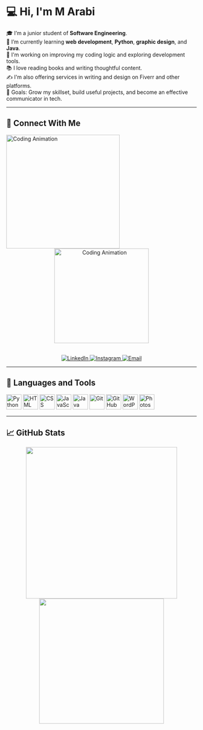 # 💻 Hi, I'm M Arabi

🎓 I’m a junior student of **Software Engineering**.  
🌱 I’m currently learning **web development**, **Python**, **graphic design**, and **Java**.  
🚀 I'm working on improving my coding logic and exploring development tools.  
📚 I love reading books and writing thoughtful content.  
✍️ I'm also offering services in writing and design on Fiverr and other platforms.  
🎯 Goals: Grow my skillset, build useful projects, and become an effective communicator in tech.

---

## 🔗 Connect With Me  
<img src="1749159060487.gif" width="300px" alt="Coding Animation"/>

<div align="center">
  <img src="https://private-cdn.lottie.host/e888544f-ad90-4473-b22c-db41283cf217/variation/jGvvo5o18u.gif?versionId=Lk9bZQSVe.vIp4cix5Kfa2VwmqSYruKX" width="250px" alt="Coding Animation"/>
</div>

<br/>



<p align="center">
  <a href="https://www.linkedin.com/in/mohammad-arabi-b62493238/">
    <img src="https://img.shields.io/badge/LinkedIn-0077B5?style=for-the-badge&logo=linkedin&logoColor=white" alt="LinkedIn"/>
  </a>
  <a href="https://www.instagram.com/_i.arabi?igsh=MThqY3R3YWcyZHNyOA==">
    <img src="https://img.shields.io/badge/Instagram-E4405F?style=for-the-badge&logo=instagram&logoColor=white" alt="Instagram"/>
  </a>
  <a href="mailto:youremail@example.com">
    <img src="https://img.shields.io/badge/Email-D14836?style=for-the-badge&logo=gmail&logoColor=white" alt="Email"/>
  </a>
</p>

---

## 🧰 Languages and Tools

<p align="left">
  <img src="https://cdn.jsdelivr.net/gh/devicons/devicon/icons/python/python-original.svg" height="40" alt="Python" />
  <img src="https://cdn.jsdelivr.net/gh/devicons/devicon/icons/html5/html5-original.svg" height="40" alt="HTML" />
  <img src="https://cdn.jsdelivr.net/gh/devicons/devicon/icons/css3/css3-original.svg" height="40" alt="CSS" />
  <img src="https://cdn.jsdelivr.net/gh/devicons/devicon/icons/javascript/javascript-original.svg" height="40" alt="JavaScript" />
  <img src="https://cdn.jsdelivr.net/gh/devicons/devicon/icons/java/java-original.svg" height="40" alt="Java" />
  <img src="https://cdn.jsdelivr.net/gh/devicons/devicon/icons/git/git-original.svg" height="40" alt="Git" />
  <img src="https://cdn.jsdelivr.net/gh/devicons/devicon/icons/github/github-original.svg" height="40" alt="GitHub" />
  <img src="https://cdn.jsdelivr.net/gh/devicons/devicon/icons/wordpress/wordpress-original.svg" height="40" alt="WordPress" />
  <img src="https://cdn.jsdelivr.net/gh/devicons/devicon/icons/photoshop/photoshop-line.svg" height="40" alt="Photoshop" />
</p>

---

## 📈 GitHub Stats

<p align="center">
  <img src="https://github-readme-stats.vercel.app/api?username=yourusername&show_icons=true&theme=radical" width="400" />
  <img src="https://github-readme-stats.vercel.app/api/top-langs/?username=yourusername&layout=compact&theme=radical" width="330" />
</p>
